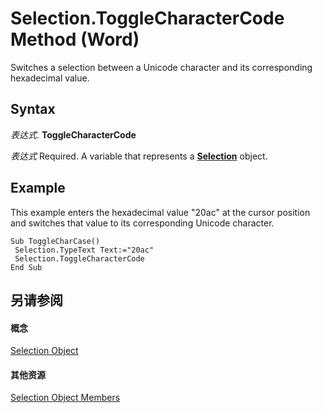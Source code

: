 
# Selection.ToggleCharacterCode Method (Word)

Switches a selection between a Unicode character and its corresponding hexadecimal value.


## Syntax

 _表达式_. **ToggleCharacterCode**

 _表达式_ Required. A variable that represents a **[Selection](7b574a91-c33e-ecfd-6783-6b7528b2ed8f.md)** object.


## Example

This example enters the hexadecimal value "20ac" at the cursor position and switches that value to its corresponding Unicode character.


```
Sub ToggleCharCase() 
 Selection.TypeText Text:="20ac" 
 Selection.ToggleCharacterCode 
End Sub
```


## 另请参阅


#### 概念


[Selection Object](7b574a91-c33e-ecfd-6783-6b7528b2ed8f.md)
#### 其他资源


[Selection Object Members](http://msdn.microsoft.com/library/71e67a43-d40a-ad9a-8ef2-c5c487733e0d%28Office.15%29.aspx)